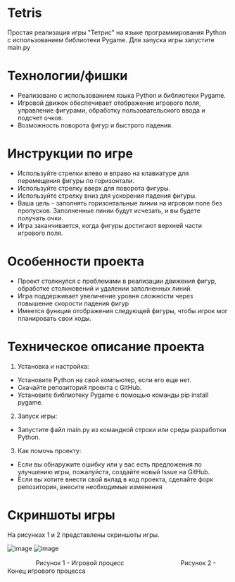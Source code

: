 # Tetris
Простая реализация игры "Тетрис" на языке программирования Python с использованием библиотеки Pygame.
Для запуска игры запустите main.py

# Технологии/фишки
- Реализовано с использованием языка Python и библиотеки Pygame.
- Игровой движок обеспечивает отображение игрового поля, управление фигурами, обработку пользовательского ввода и подсчет очков.
- Возможность поворота фигур и быстрого падения.

# Инструкции по игре
- Используйте стрелки влево и вправо на клавиатуре для перемещения фигуры по горизонтали. 
- Используйте стрелку вверх для поворота фигуры. 
- Используйте стрелку вниз для ускорения падения фигуры.
- Ваша цель - заполнять горизонтальные линии на игровом поле без пропусков. Заполненные линии будут исчезать, и вы будете получать очки.
- Игра заканчивается, когда фигуры достигают верхней части игрового поля.

# Особенности проекта
- Проект столкнулся с проблемами в реализации движения фигур, обработке столкновений и удалении заполненных линий.
- Игра поддерживает увеличение уровня сложности через повышение скорости падения фигур
- Имеется функция отображения следующей фигуры, чтобы игрок мог планировать свои ходы.

# Техническое описание проекта
1. Установка и настройка:
- Установите Python на свой компьютер, если его еще нет.
- Скачайте репозиторий проекта с GitHub.
- Установите библиотеку Pygame с помощью команды pip install pygame.
2. Запуск игры:
- Запустите файл main.py из командной строки или среды разработки Python.
3. Как помочь проекту:
- Если вы обнаружите ошибку или у вас есть предложения по улучшению игры, пожалуйста, создайте новый Issue на GitHub.
- Если вы хотите внести свой вклад в код проекта, сделайте форк репозитория, внесите необходимые изменения

# Скриншоты игры
На рисунках 1 и 2 представлены скриншоты игры.

![image](https://github.com/alisao4228/Tetris/assets/133796500/bcf6b2ac-d184-46a6-a69f-c869b38ac6e1)
![image](https://github.com/alisao4228/Tetris/assets/133796500/b86da78f-e505-4fcb-89e5-dde1a3e2d2ad)

ㅤㅤㅤㅤㅤРисунок 1 - Игровой процессㅤㅤㅤㅤㅤㅤㅤㅤㅤㅤРисунок 2 - Конец игрового процесса
